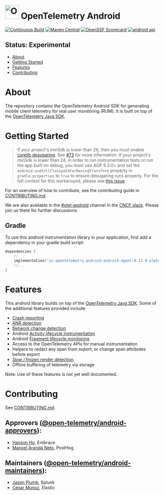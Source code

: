 # <img src="https://opentelemetry.io/img/logos/opentelemetry-logo-nav.png" alt="OpenTelemetry Icon" width="45" height=""> OpenTelemetry Android

[![Continuous Build][ci-image]][ci-url]
[![Maven Central][maven-image]][maven-url]
[![OpenSSF Scorecard](https://api.scorecard.dev/projects/github.com/open-telemetry/opentelemetry-android/badge)](https://scorecard.dev/viewer/?uri=github.com/open-telemetry/opentelemetry-android)
[![android api](https://img.shields.io/badge/Android_API-21-green.svg "Android min API 21")](VERSIONING.md)

## Status: Experimental

* [About](#about)
* [Getting Started](#getting-started)
* [Features](#contributing)
* [Contributing](#contributing)

# About

The repository contains the OpenTelemetry Android SDK for generating mobile
client telemetry for real user monitoring (RUM). It is built on top
of the [OpenTelemetry Java SDK](https://github.com/open-telemetry/opentelemetry-java).

# Getting Started

> If your project's minSdk is lower than 26, then you must enable
> [corelib desugaring](https://developer.android.com/studio/write/java8-support#library-desugaring).
> See [#73](https://github.com/open-telemetry/opentelemetry-android/issues/73) for more information.
> If your project's minSdk is lower than 24, in order to run instrumentation tests or run the app
> built on debug, you must use AGP 8.3.0+ and set the `android.useFullClasspathForDexingTransform`
> property in `gradle.properties` to `true` to ensure desugaring runs properly. For the full
> context for this workaround, please see
> [this issue](https://issuetracker.google.com/issues/230454566#comment18).

For an overview of how to contribute, see the contributing guide
in [CONTRIBUTING.md](CONTRIBUTING.md).

We are also available in the [#otel-android](https://cloud-native.slack.com/archives/C05J0T9K27Q)
channel in the [CNCF slack](https://slack.cncf.io/). Please join us there for further discussions.

## Gradle

To use this android instrumentation library in your application, first add a dependency
in your gradle build script:

```kotlin
dependencies {
    //...
    implementation("io.opentelemetry.android:android-agent:0.11.0-alpha")
    //...
}
```

# Features

This android library builds on top of
the [OpenTelemetry Java SDK](https://github.com/open-telemetry/opentelemetry-java).
Some of the additional features provided include:

* [Crash reporting](./instrumentation/crash/)
* [ANR detection](./instrumentation/anr/)
* [Network change detection](./instrumentation/network/)
* Android [Activity lifecycle instrumentation](./instrumentation/activity/)
* Android [Fragment lifecycle monitoring](./instrumentation/fragment)
* Access to the OpenTelemetry APIs for manual instrumentation
* Helpers to redact any span from export, or change span attributes before export
* [Slow / frozen render detection](./instrumentation/slowrendering)
* Offline buffering of telemetry via storage

Note: Use of these features is not yet well documented.

# Contributing

See [CONTRIBUTING.md](CONTRIBUTING.md).

## Approvers ([@open-telemetry/android-approvers](https://github.com/orgs/open-telemetry/teams/android-approvers)):

- [Hanson Ho](https://github.com/bidetofevil), Embrace
- [Manoel Aranda Neto](https://github.com/marandaneto), PostHog

## Maintainers ([@open-telemetry/android-maintainers](https://github.com/orgs/open-telemetry/teams/android-maintainers)):

- [Jason Plumb](https://github.com/breedx-splk), Splunk
- [Cesar Munoz](https://github.com/likethesalad), Elastic

[ci-image]: https://github.com/open-telemetry/opentelemetry-android/actions/workflows/build.yaml/badge.svg

[ci-url]: https://github.com/open-telemetry/opentelemetry-android/actions?query=workflow%3Abuild+branch%3Amain

[maven-image]: https://maven-badges.herokuapp.com/maven-central/io.opentelemetry.android/android-agent/badge.svg

[maven-url]: https://maven-badges.herokuapp.com/maven-central/io.opentelemetry.android/android-agent
